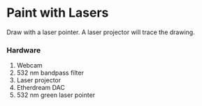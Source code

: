 Paint with Lasers
=================

Draw with a laser pointer. A laser projector will trace the drawing.


### Hardware

1. Webcam
2. 532 nm bandpass filter
3. Laser projector
4. Etherdream DAC
5. 532 nm green laser pointer

